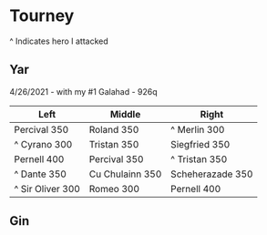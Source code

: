 # Tourney

^ Indicates hero I attacked

## Yar

4/26/2021 - with my #1 Galahad - 926q

Left | Middle | Right
---- | ------ | ----- 
Percival 350 | Roland 350 | ^ Merlin 300
^ Cyrano 300 | Tristan 350 | Siegfried 350
Pernell 400 | Percival 350 | ^ Tristan 350
^ Dante 350 | Cu Chulainn 350 | Scheherazade 350 | dante I think had 666q, wow.
^ Sir Oliver 300 | Romeo 300 | Pernell 400


## Gin
